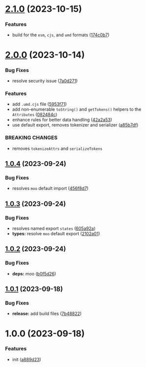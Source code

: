 # [2.1.0](https://github.com/bent10/attributes-parser/compare/v2.0.0...v2.1.0) (2023-10-15)


### Features

* build for the `esm`, `cjs`, and `umd` formats ([174c0b7](https://github.com/bent10/attributes-parser/commit/174c0b70fe87d9fc79bd79ce594ef0ecb7276af0))

# [2.0.0](https://github.com/bent10/attributes-parser/compare/v1.0.4...v2.0.0) (2023-10-14)


### Bug Fixes

* resolve security issue ([7a0d271](https://github.com/bent10/attributes-parser/commit/7a0d271be66f9b430827569265d8ddbf3238fcb7))


### Features

* add `.umd.cjs` file ([5953f71](https://github.com/bent10/attributes-parser/commit/5953f719e602be68b8fcfede7fce46dc9d723da6))
* add non-enumerable `toString()` and `getTokens()` helpers to the `Attributes` ([082484c](https://github.com/bent10/attributes-parser/commit/082484cefceb1f60a8468efa856152145a620d9c))
* enhance rules for better data handling ([42a2a53](https://github.com/bent10/attributes-parser/commit/42a2a5392ae8b3756ce2e38baa2c358f07514a1b))
* use default export, removes tokenizer and serializer ([a85b7df](https://github.com/bent10/attributes-parser/commit/a85b7df0438dfb3813b1d1a069fa4742fdc4dd7d))


### BREAKING CHANGES

* removes `tokenizeAttrs` and `serializeTokens`

## [1.0.4](https://github.com/bent10/attributes-parser/compare/v1.0.3...v1.0.4) (2023-09-24)


### Bug Fixes

* resolves `moo` default import ([456f8d7](https://github.com/bent10/attributes-parser/commit/456f8d7b2d12fcb304948093131976d100d490a7))

## [1.0.3](https://github.com/bent10/attributes-parser/compare/v1.0.2...v1.0.3) (2023-09-24)


### Bug Fixes

* resolves named export `states` ([605a92a](https://github.com/bent10/attributes-parser/commit/605a92a2db1464bf3ac6fd0725282e43fad23595))
* **types:** resolve `moo` default export ([2102a01](https://github.com/bent10/attributes-parser/commit/2102a01374f3df9d523aea32587dcd69ee44cd24))

## [1.0.2](https://github.com/bent10/attributes-parser/compare/v1.0.1...v1.0.2) (2023-09-24)


### Bug Fixes

* **deps:** moo ([b0f5d26](https://github.com/bent10/attributes-parser/commit/b0f5d26942b944323746907512341339df6fe0fc))

## [1.0.1](https://github.com/bent10/attributes-parser/compare/v1.0.0...v1.0.1) (2023-09-18)


### Bug Fixes

* **release:** add build files ([7b48822](https://github.com/bent10/attributes-parser/commit/7b4882227acc0f1092a2d8003a87f428e7f78784))

# 1.0.0 (2023-09-18)


### Features

* init ([a889d23](https://github.com/bent10/attributes-parser/commit/a889d231230273c43d41d764d35ddbf176db837f))
